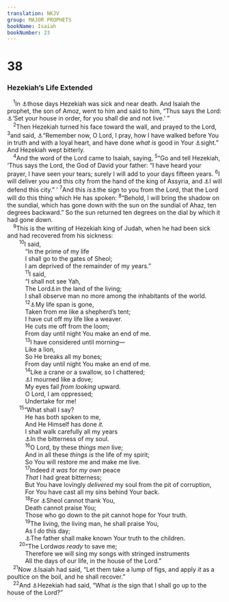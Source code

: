 ```yaml
---
translation: NKJV
group: MAJOR PROPHETS
bookName: Isaiah 
bookNumber: 23
---
```


<div class="title"><h1>38</h1><h3>Hezekiah’s Life Extended</h3></div>
<span class="verse es_38_1"> <sup>1</sup>In <a data-toggle="tooltip" data-placement="bottom" title="2 Kin. 20:1–6, 9–11; 2 Chr. 32:24; Is. 38:1–8">⚓</a>those days Hezekiah was sick and near death. And Isaiah the prophet, the son of Amoz, went to him and said to him, “Thus says the Lord: <a data-toggle="tooltip" data-placement="bottom" title="2 Sam. 17:23">⚓</a>‘Set your house in order, for you shall die and not live.’ ”<br/></span>
<span class="verse es_38_2"> <sup>2</sup>Then Hezekiah turned his face toward the wall, and prayed to the Lord, </span>
<span class="verse es_38_3"><sup>3</sup>and said, <a data-toggle="tooltip" data-placement="bottom" title="Neh. 13:14">⚓</a>“Remember now, O Lord, I pray, how I have walked before You in truth and with a loyal heart, and have done <i>what</i> <i>is</i> good in Your <a data-toggle="tooltip" data-placement="bottom" title="2 Kin. 18:5, 6; Ps. 26:3">⚓</a>sight.” And Hezekiah wept bitterly.<br/></span>
<span class="verse es_38_4"> <sup>4</sup>And the word of the Lord came to Isaiah, saying, </span>
<span class="verse es_38_5"><sup>5</sup>“Go and tell Hezekiah, ‘Thus says the Lord, the God of David your father: “I have heard your prayer, I have seen your tears; surely I will add to your days fifteen years. </span>
<span class="verse es_38_6"><sup>6</sup>I will deliver you and this city from the hand of the king of Assyria, and <a data-toggle="tooltip" data-placement="bottom" title="2 Kin. 19:35–37; 2 Chr. 32:21; Is. 31:5; 37:35">⚓</a>I will defend this city.” ’ </span>
<span class="verse es_38_7"><sup>7</sup>And this <i>is</i><a data-toggle="tooltip" data-placement="bottom" title="Judg. 6:17, 21, 36–40; 2 Kin. 20:8; Is. 7:11">⚓</a>the sign to you from the Lord, that the Lord will do this thing which He has spoken: </span>
<span class="verse es_38_8"><sup>8</sup>“Behold, I will bring the shadow on the sundial, which has gone down with the sun on the sundial of Ahaz, ten degrees backward.” So the sun returned ten degrees on the dial by which it had gone down.<br/></span>
<span class="verse es_38_9"> <sup>9</sup>This is the writing of Hezekiah king of Judah, when he had been sick and had recovered from his sickness:<br/></span>
<span class="verse es_38_10">  <sup>10</sup>I said,<br/>   “In the prime of my life<br/>   I shall go to the gates of Sheol;<br/>   I am deprived of the remainder of my years.”<br/></span>
<span class="verse es_38_11">   <sup>11</sup>I said,<br/>   “I shall not see Yah,<br/>   The Lord<a data-toggle="tooltip" data-placement="bottom" title="Ps. 27:13; 116:9">⚓</a>in the land of the living;<br/>   I shall observe man no more among the inhabitants of the world.<br/></span>
<span class="verse es_38_12">   <sup>12</sup><a data-toggle="tooltip" data-placement="bottom" title="Job 7:6">⚓</a>My life span is gone,<br/>   Taken from me like a shepherd’s tent;<br/>   I have cut off my life like a weaver.<br/>   He cuts me off from the loom;<br/>   From day until night You make an end of me.<br/></span>
<span class="verse es_38_13">   <sup>13</sup>I have considered until morning—<br/>   Like a lion,<br/>   So He breaks all my bones;<br/>   From day until night You make an end of me.<br/></span>
<span class="verse es_38_14">   <sup>14</sup>Like a crane <i>or</i> a swallow, so I chattered;<br/>   <a data-toggle="tooltip" data-placement="bottom" title="Is. 59:11; Ezek. 7:16; Nah. 2:7">⚓</a>I mourned like a dove;<br/>   My eyes fail <i>from</i> <i>looking</i> upward.<br/>   O Lord, I am oppressed;<br/>   Undertake for me!<br/></span>
<span class="verse es_38_15">  <sup>15</sup>“What shall I say?<br/>   He has both spoken to me,<br/>   And He Himself has done <i>it.</i><br/>   I shall walk carefully all my years<br/>   <a data-toggle="tooltip" data-placement="bottom" title="Job 7:11; 10:1; Is. 38:17">⚓</a>In the bitterness of my soul.<br/></span>
<span class="verse es_38_16">   <sup>16</sup>O Lord, by these <i>things</i> <i>men</i> live;<br/>   And in all these <i>things</i> <i>is</i> the life of my spirit;<br/>   So You will restore me and make me live.<br/></span>
<span class="verse es_38_17">   <sup>17</sup>Indeed <i>it</i> <i>was</i> for <i>my</i> <i>own</i> peace<br/>   <i>That</i> I had great bitterness;<br/>   But You have lovingly <i>delivered</i> my soul from the pit of corruption,<br/>   For You have cast all my sins behind Your back.<br/></span>
<span class="verse es_38_18">   <sup>18</sup>For <a data-toggle="tooltip" data-placement="bottom" title="Ps. 6:5; 30:9; 88:11; 115:17; (Eccl. 9:10)">⚓</a>Sheol cannot thank You,<br/>   Death cannot praise You;<br/>   Those who go down to the pit cannot hope for Your truth.<br/></span>
<span class="verse es_38_19">   <sup>19</sup>The living, the living man, he shall praise You,<br/>   As I <i>do</i> this day;<br/>   <a data-toggle="tooltip" data-placement="bottom" title="Deut. 4:9; 6:7; Ps. 78:3, 4">⚓</a>The father shall make known Your truth to the children.<br/></span>
<span class="verse es_38_20">  <sup>20</sup>“The Lord<i>was</i> <i>ready</i> to save me;<br/>   Therefore we will sing my songs with stringed instruments<br/>   All the days of our life, in the house of the Lord.”<br/></span>
<span class="verse es_38_21"> <sup>21</sup>Now <a data-toggle="tooltip" data-placement="bottom" title="2 Kin. 20:7">⚓</a>Isaiah had said, “Let them take a lump of figs, and apply <i>it</i> as a poultice on the boil, and he shall recover.”<br/></span>
<span class="verse es_38_22"> <sup>22</sup>And <a data-toggle="tooltip" data-placement="bottom" title="2 Kin. 20:8">⚓</a>Hezekiah had said, “What <i>is</i> the sign that I shall go up to the house of the Lord?”<br/></span>
